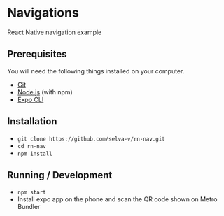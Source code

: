 # Navigations
React Native navigation example


## Prerequisites

You will need the following things installed on your computer.

* [Git](https://git-scm.com/)
* [Node.js](https://nodejs.org/) (with npm)
* [Expo CLI](https://docs.expo.io/versions/latest/workflow/expo-cli/)

## Installation

* `git clone https://github.com/selva-v/rn-nav.git`
* `cd rn-nav`
* `npm install`

## Running / Development

* `npm start`
* Install expo app on the phone and scan the QR code shown on Metro Bundler
